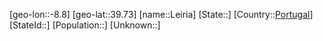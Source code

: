 ﻿---
location: [39.73,-8.8]
type: City
tags:
- geo/City


SpocWebEntityId: 31926
isDeleted: false
confidential: public

---
[geo-lon::-8.8]
[geo-lat::39.73]
[name::Leiria]
[State::]
[Country::[Portugal](geo/Continent/Europe/Portugal.md)]
[StateId::]
[Population::]
[Unknown::]

